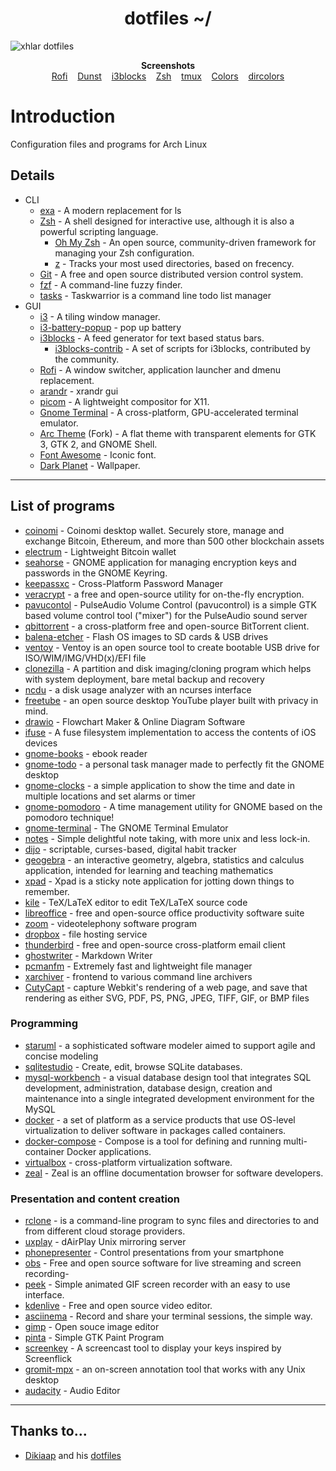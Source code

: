 <h1 align="center">dotfiles  ~/</h1>


![xhlar dotfiles](https://i.imgur.com/Yh9Ap2n.png)

<p align="center">
    <b>Screenshots</b><br>
    <a href="https://files.dikiaap.id/img/dotfiles/rofi.png">Rofi</a>&nbsp;&nbsp;&nbsp;
    <a href="https://files.dikiaap.id/img/dotfiles/dunst.png">Dunst</a>&nbsp;&nbsp;&nbsp;
    <a href="https://files.dikiaap.id/img/dotfiles/i3blocks.png">i3blocks</a>&nbsp;&nbsp;&nbsp;
    <a href="https://files.dikiaap.id/img/dotfiles/zsh.png">Zsh</a>&nbsp;&nbsp;&nbsp;
    <a href="https://files.dikiaap.id/img/dotfiles/tmux.png">tmux</a>&nbsp;&nbsp;&nbsp;
    <a href="https://files.dikiaap.id/img/dotfiles/colors.png">Colors</a>&nbsp;&nbsp;&nbsp;
    <a href="https://files.dikiaap.id/img/dotfiles/dircolors.png">dircolors</a>
</p>

# Introduction
Configuration files and programs for Arch Linux

## Details 
- CLI
     - [exa](https://github.com/ogham/exa) - A modern replacement for ls
     - [Zsh](https://github.com/zsh-users/zsh) - A shell designed for interactive use, although it is also a powerful scripting language.
        - [Oh My Zsh](https://github.com/ohmyzsh/ohmyzsh) - An open source, community-driven framework for managing your Zsh configuration.
        - [z](https://github.com/rupa/z) - Tracks your most used directories, based on frecency.
     - [Git](https://github.com/git/git) - A free and open source distributed version control system.
     - [fzf](https://github.com/junegunn/fzf) - A command-line fuzzy finder.
     - [tasks](https://taskwarrior.org/) -  Taskwarrior is a command line todo list manager
- GUI
    - [i3](https://github.com/i3/i3) - A tiling window manager.
    - [i3-battery-popup](https://website.org/) - pop up battery
    - [i3blocks](https://github.com/vivien/i3blocks) - A feed generator for text based status bars.
        - [i3blocks-contrib](https://github.com/vivien/i3blocks-contrib) - A set of scripts for i3blocks, contributed by the community.
    - [Rofi](https://github.com/davatorium/rofi) - A window switcher, application launcher and dmenu replacement.
    - [arandr](https://github.com/) - xrandr gui
    - [picom](https://github.com/yshui/picom) - A lightweight compositor for X11.
    - [Gnome Terminal](https://github.com/GNOME/gnome-terminal) - A cross-platform, GPU-accelerated terminal emulator.
    - [Arc Theme](https://github.com/arc-design/arc-theme) (Fork) - A flat theme with transparent elements for GTK 3, GTK 2, and GNOME Shell.
    - [Font Awesome](https://github.com/FortAwesome/Font-Awesome) - Iconic font.
    - [Dark Planet](https://www.pling.com/p/1163924/) - Wallpaper.
---
## List of programs 

- [coinomi](https://www.coinomi.com/) - Coinomi desktop wallet. Securely store, manage and exchange Bitcoin, Ethereum, and more than 500 other blockchain assets
- [electrum](https://electrum.org/) - Lightweight Bitcoin wallet 
- [seahorse](https://aur.archlinux.org/packages/seahorse-git) - GNOME application for managing encryption keys and passwords in the GNOME Keyring.
- [keepassxc](https://keepassxc.org/) - Cross-Platform Password Manager
- [veracrypt](https://www.veracrypt.fr/code/VeraCrypt/) - a free and open-source utility for on-the-fly encryption.
- [pavucontol](https://freedesktop.org/software/pulseaudio/pavucontrol/) - PulseAudio Volume Control (pavucontrol) is a simple GTK based volume control tool ("mixer") for the PulseAudio sound server
- [qbittorrent](https://www.qbittorrent.org/) - a cross-platform free and open-source BitTorrent client.
- [balena-etcher](https://www.balena.io/etcher/) - Flash OS images to SD cards & USB drives
- [ventoy](https://www.ventoy.net/en/index.html) - Ventoy is an open source tool to create bootable USB drive for ISO/WIM/IMG/VHD(x)/EFI file
- [clonezilla](https://clonezilla.org/) - A partition and disk imaging/cloning program which helps with system deployment, bare metal backup and recovery
- [ncdu](https://dev.yorhel.nl/ncdu) -  a disk usage analyzer with an ncurses interface
- [freetube](https://github.com/FreeTubeApp/FreeTube) - an open source desktop YouTube player built with privacy in mind.
- [drawio](https://app.diagrams.net/) - Flowchart Maker & Online Diagram Software
- [ifuse](https://github.com/libimobiledevice/ifuse) - A fuse filesystem implementation to access the contents of iOS devices
- [gnome-books](https://launchpad.net/ubuntu/+source/gnome-books) - ebook reader 
- [gnome-todo](https://gitlab.gnome.org/GNOME/gnome-todo) - a personal task manager made to perfectly fit the GNOME desktop
- [gnome-clocks](https://gitlab.gnome.org/GNOME/gnome-clocks) - a simple application to show the time and date in multiple locations and set alarms or timer
- [gnome-pomodoro](https://github.com/gnome-pomodoro/gnome-pomodoro) - A time management utility for GNOME based on the pomodoro technique!
- [gnome-terminal](https://archlinux.org/packages/extra/x86_64/gnome-terminal/) - The GNOME Terminal Emulator
- [notes](https://github.com/pimterry/notes) - Simple delightful note taking, with more unix and less lock-in.
- [dijo](https://github.com/nerdypepper/dijo) - scriptable, curses-based, digital habit tracker
- [geogebra](https://geogebra.org/) - an interactive geometry, algebra, statistics and calculus application, intended for learning and teaching mathematics
- [xpad](https://launchpad.net/xpad) - Xpad is a sticky note application for jotting down things to remember.
- [kile](https://kile.sourceforge.io/) - TeX/LaTeX editor to edit TeX/LaTeX source code
- [libreoffice](https://www.libreoffice.org/) -  free and open-source office productivity software suite
- [zoom](https://zoom.com) -  videotelephony software program
- [dropbox](https://dropbox.com) - file hosting service 
- [thunderbird](https://www.thunderbird.net/) - free and open-source cross-platform email client
- [ghostwriter](https://wereturtle.github.io/ghostwriter/) - Markdown Writer 
- [pcmanfm](https://github.com/lxde/pcmanfm) - Extremely fast and lightweight file manager
- [xarchiver](https://archlinux.org/packages/community/x86_64/xarchiver/) - frontend to various command line archivers
- [CutyCapt](https://github.com/amw/CutyCapt) - capture Webkit's rendering of a web page, and save that rendering as either SVG, PDF, PS, PNG, JPEG, TIFF, GIF, or BMP files
### Programming
- [staruml](https://staruml.io/) - a sophisticated software modeler aimed to support agile and concise modeling
- [sqlitestudio](https://sqlitestudio.pl/) - Create, edit, browse SQLite databases.
- [mysql-workbench](https://www.mysql.com/products/workbench/) - a visual database design tool that integrates SQL development, administration, database design, creation and maintenance into a single integrated development environment for the MySQL 
- [docker](https://www.docker.com/) - a set of platform as a service products that use OS-level virtualization to deliver software in packages called containers.
- [docker-compose](https://docs.docker.com/compose/install/) - Compose is a tool for defining and running multi-container Docker applications.
- [virtualbox](https://www.virtualbox.org/) - cross-platform virtualization software.
- [zeal](https://www.zealdocs.org/) - Zeal is an offline documentation browser for software developers.
### Presentation and content creation
- [rclone](https://github.com/rclone/rclone) - is a command-line program to sync files and directories to and from different cloud storage providers.
- [uxplay](https://github.com/antimof/UxPlay) - dAirPlay Unix mirroring server
- [phonepresenter](https://phonepresenter.github.io/) - Control presentations from your smartphone
- [obs](https://github.com/obsproject/obs-studio) - Free and open source software for live streaming and screen recording- 
- [peek](https://github.com/phw/peek) - Simple animated GIF screen recorder with an easy to use interface. 
- [kdenlive](https://github.com/KDE/kdenlive) - Free and open source video editor.
- [asciinema](https://asciinema.org/) - Record and share your terminal sessions, the simple way.
- [gimp](https://github.com/GNOME/gimp) - Open souce image editor 
- [pinta](https://github.com/PintaProject/Pinta) - Simple GTK Paint Program
- [screenkey](https://github.com/wavexx/screenkey) - A screencast tool to display your keys inspired by Screenflick
- [gromit-mpx](https://github.com/bk138/gromit-mpx) - an on-screen annotation tool that works with any Unix desktop
- [audacity](https://github.com/audacity/audacity) - Audio Editor
---
  ## Thanks to...
- [Dikiaap](https://github.com/dikiaap) and his [dotfiles](https://github.com/dikiaap/dotfiles)

